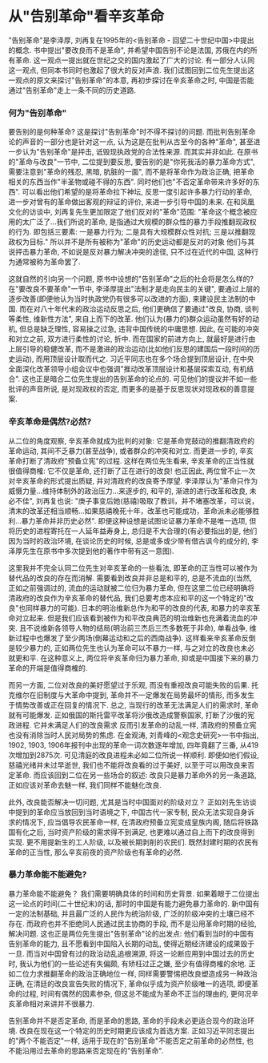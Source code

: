 # 从"告别革命"看辛亥革命

"告别革命"是李泽厚, 刘再复在1995年的<告别革命 - 回望二十世纪中国>中提出的概念. 书中提出"要改良而不是革命", 并希望中国告别不论是法国, 苏俄在内的所有革命. 这一观点一提出就在世纪之交的国内激起了广大的讨论. 有一部分人认同这一观点, 但同本书同时也激起了很大的反对声浪. 我们试图回到二位先生提出这一观点的原文来探讨"告别革命"的本意, 再初步探讨在辛亥革命之时, 中国是否能通过"告别革命"走上一条不同的历史道路.

### 何为"告别革命"

要告别的是何种革命? 这是探讨"告别革命"时不得不探讨的问题. 而批判告别革命论的声音的一部分也是针对这一点, 认为这是在批判从古至今的各种"革命", 甚至进一步认为"告别革命"是抨击, 诋毁现执政党的合法性来源. 而其实并非如此. 在原书的"革命与改良"一节中, 二位提到要反思, 要告别的是"你死我活的暴力革命方式", 需要注意到"革命的残忍, 黑暗, 肮脏的一面", 而不是将革命作为政治正确, 把革命相关的东西当作"半圣物或碰不得的东西". 同时他们也"不否定革命带来许多好的东西". 可以看出他们希望的是将革命拉下神坛, 反思一度引起许多暴力行动的革命, 进一步对曾有的革命做出客观的辩证的评价, 来进一步引导中国的未来. 在和凤凰文化的访谈中, 刘再复先生更加限定了他们反对的"革命"范围: "革命这个概念被应用的太广泛了...我们所说的革命, 是指通过大规模的群众性的暴力手段推翻现政权的行为. 即包括三要素: 一是暴力行为; 二是具有大规模群众性对抗; 三是以推翻现政权为目标." 所以并不是所有被称为"革命"的历史运动都是反对的对象 他们与其说抨击暴力革命, 不如说是反对暴力解决冲突的途径, 只不过在近代的中国, 这种行为通常被称为革命罢了.

这就自然的引向另一个问题, 原书中设想的"告别革命"之后的社会将是怎么样的? 在"要改良不要革命"一节中, 李泽厚提出"法制才是走向民主的关键", 要通过上层的逐步改善(即便他认为当时执政党仍有很多可以改进的方面), 来建设民主法制的中国. 而在对八十年代末的政治运动反思之后, 他们更确信了要通过"改良, 协商, 谈判等柔性, 维新性方法", 来自上而下的改革. 他们认为(暴力的)群众运动虽然有好的动机, 但总是缺乏理性, 容易操之过急, 违背中国传统的中庸思想. 因此, 在可能的冲突和对立之前, 双方进行柔性的讨论, 折中. 而在国家的前进方向上, 就最好是进行由上层引导的稳健改革, 而不是激进的政治运动(比如他们反思的建国后一段时间的历史运动), 而用顶层设计取而代之. 习近平同志也在多个场合提到顶层设计, 在中央全面深化改革领导小组会议中也强调"推动改革顶层设计和基层探索互动, 有机结合". 这也正是暗合二位先生提出的告别革命的论点的. 可见他们的提议并不如一些批评的声音所说, 是对现政权的否定, 而更多的是基于反思现状对现政权的善意提案.

### 辛亥革命是偶然?必然?

从二位的角度观察, 辛亥革命就成为批判的对象: 它是革命党鼓动的推翻清政府的革命运动, 其间不乏暴力(甚至战争), 或者群众的冲突和对立. 而更进一步的, 辛亥革命打断了清政府"预备立宪"的过程. 这样在两位先生看来, 辛亥革命的正当性就很值得商榷: 它不仅是革命, 还打断了正在进行的改良! 也正因此, 两位曾不止一次对辛亥革命的形式提出质疑, 并对清政府的改良寄予厚望. 李泽厚认为"革命只作为威慑力量...维持体制外的政治压力...来逐步的, 和平的, 渐进的进行改革和改良, 未必不佳", 刘再复也说: "庚子事变后她(慈禧)吸取了教训，并不堵塞改革，可以说，清末的改革还相当顺畅...如果慈禧晚死十年，改革也可能成功，革命派未必能够胜利...暴力革命并非历史必然". 即便这种设想是试图论证暴力革命不是唯一选项, 但将历史的进程寄托在一人延年益寿身上, 总归是不大合理的(有必要指出的是, 他们因为当时的政治环境, 在谈论历史的时候, 总是或多或少带有借古讽今的成分的, 李泽厚先生在原书中多次提到他的著作中带有这一意图).

这里我并不完全认同二位先生对辛亥革命的一些看法, 即革命的正当性可以被作为替代品的改良的存在而消解. 需要看到改良并非总是和平的, 总是不流血的(当然, 正如之前强调过的, 流血的运动就被二位归为暴力革命, 但在这里二位已经明确将清政府的改良作为辛亥革命的替代品, 我们总要考虑本应和平的这一个特定的"改良"也同样暴力的可能). 日本的明治维新总作为和平的改良的代表, 和暴力的辛亥革命对立起来. 但是我们应该看到被作为和平改良典范的明治维新也充满着流血的冲突. 且不说维新各领导人物的结局(明治前三杰后三杰多数死于非命), 单看战争, 维新过程中也爆发了至少两场(倒幕运动和之后的西南战争). 这样看来辛亥革命反倒是较少暴力的, 正如两位先生也认为革命可以不暴力一样, 与之对立的改良也未必就更和平. 在这种意义上, 两位将辛亥革命归为暴力革命, 抑或是中国接下来的暴力革命的开端是值得商榷的.

而另一方面, 二位对改良的美好愿望过于乐观, 而没有重视改良可能失败的后果. 托克维尔在旧制度与大革命中提到, 革命并不一定爆发在局势最坏的情形, 而多发生于情势改善或正在回复的情况下. 总之, 当现行的改革无法满足人们的需求时, 革命就有可能爆发. 正如俄国的斯托雷平改革将沙俄改造成警察国家, 打断了沙俄的宪政进程. 它并未满足人们的改良需求 反而引发革命的动乱一样, 清政府的预备立宪也没有消除当时人民对局势的焦虑. 在金观涛, 刘青峰的<观念史研究>一书中指出, 1902, 1903, 1906年报刊中出现的革命一词次数逐年增加, 四年竟翻了三番, 从419次增加到2875次. 可见清庭的改良进程未必如二位所说一样顺利. 即便如他们假设, 慈禧光绪并未过早逝世, 我们也不能将改良看的过于美好, 以至于可以用改良来否定革命. 而应该回到二位在另一些场合的叙述: 改良只是暴力革命外的另一条道路, 正如应该对革命去魅一样, 我们同样不能魅化改良.

此外, 改良能否解决一切问题, 尤其是当时中国面对的阶级对立？ 正如刘先生访谈中提到的革命应当放回到当时语境之下, 中国古代一家专制, 民众无法实现自身诉求的情况下, 应当倡导农民革命一样, 在清政府预备立宪变成皇族内阁, 随后将铁路国有化之后, 当时资产阶级的需求得不到满足, 也更难以通过自上而下的改良得到实现. 更不用提新生的工人阶级, 以及被长期剥削的农民们. 既然封建时期的农民有革命的正当性, 那么辛亥前夜的资产阶级也有革命的必然.

### 暴力革命能不能避免?

暴力革命能不能避免？ 我们需要明确具体的时间和历史背景. 如果着眼于二位提出这一论点的时间(二十世纪末)的话, 那时的中国是有能力避免暴力革命的. 新中国有一定的法制基础, 并且最广泛的人民作为统治阶级, 广泛的阶级冲突的土壤已经不存在. 而政府也并不拒绝同人民通过民主协商的手段, 而不是沿用革命时期的经验, 解决问题. 这也正是两位先生提出"告别革命"论的出发点: 他们看到当时的中国有告别革命的能力, 且不愿看到中国陷入长期的动乱, 使得近期经济建设的成果毁于一旦. 而当对中国曾有过的政治动乱追根溯源, 将这一论断应用到中国过去的历史时, 我认为他们的一些论述有失偏颇, 有矫枉过正之嫌, 至少有值得商榷的余地. 正如二位力求推翻革命的政治正确地位一样, 同样需要警惕把改良塑造成另一种政治正确, 在清廷的改良宣告失败的情况下, 革命似乎成为资产阶级唯一的选项, 即便革命的过程, 时间有偶然的因素参杂, 但这总不能成为革命不正当的理由的, 更何况辛亥革命相对来讲并不很暴力.

告别革命并不是否定革命, 而是革命的思路, 革命的手段未必更适合现今的政治环境. 改良在现在这一个特定的历史时期更应该成为首选方案. 正如习近平同志提出的"两个不能否定"一样, 适用于现在的"告别革命"不能否定之前革命的必然性, 也不能沿用过去革命的思路来否定现在的"告别革命".
